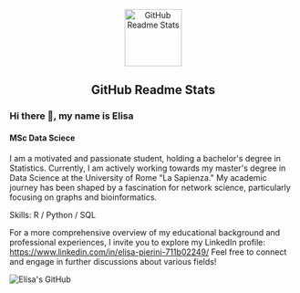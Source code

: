 <p align="center">
 <img width="100px" src="![357915a2297c77bf4630db5083e0793f](https://github.com/eelishh/eelishh/assets/113473886/0caef366-0ba1-4207-949c-dd0b2f832255)" align="center" alt="GitHub Readme Stats" />
 <h2 align="center">GitHub Readme Stats</h2>

### Hi there 👋, my name is Elisa

#### MSc Data Sciece
I am a motivated and passionate student, holding a bachelor's degree in Statistics. Currently, I am actively working towards my master's degree in Data Science at the University of Rome "La Sapienza." My academic journey has been shaped by a fascination for network science, particularly focusing on graphs and bioinformatics.

Skills: R / Python / SQL 


For a more comprehensive overview of my educational background and professional experiences, I invite you to explore my LinkedIn profile: 
https://www.linkedin.com/in/elisa-pierini-711b02249/
Feel free to connect and engage in further discussions about various fields!

![Elisa's GitHub](https://github-readme-stats.vercel.app/api?username=eelishh&theme=onedark&show_icons=true)
